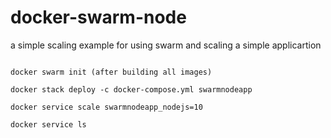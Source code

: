 # docker-swarm-node

a simple scaling example for using swarm and scaling a simple applicartion 

```

docker swarm init (after building all images)

docker stack deploy -c docker-compose.yml swarmnodeapp

docker service scale swarmnodeapp_nodejs=10

docker service ls 

```


